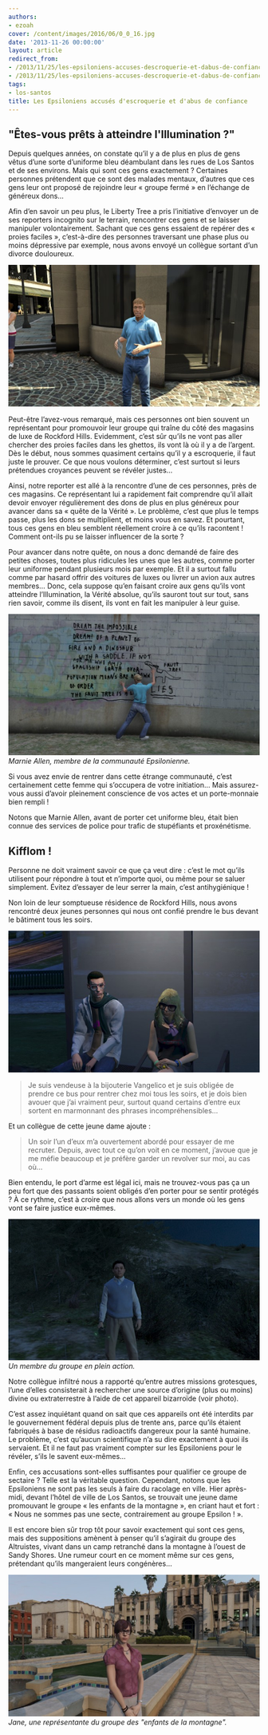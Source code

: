 ```yaml
---
authors:
- ezoah
cover: /content/images/2016/06/0_0_16.jpg
date: '2013-11-26 00:00:00'
layout: article
redirect_from:
- /2013/11/25/les-epsiloniens-accuses-descroquerie-et-dabus-de-confiance
- /2013/11/25/les-epsiloniens-accuses-descroquerie-et-dabus-de-confiance/
tags:
- los-santos
title: Les Epsiloniens accusés d'escroquerie et d'abus de confiance
---
```



## "Êtes-vous prêts à atteindre l'Illumination ?"

Depuis quelques années, on constate qu’il y a de plus en plus de gens vêtus d’une sorte d’uniforme bleu déambulant dans les rues de Los Santos et de ses environs. Mais qui sont ces gens exactement ? Certaines personnes prétendent que ce sont des malades mentaux, d’autres que ces gens leur ont proposé de rejoindre leur « groupe fermé » en l’échange de généreux dons…

Afin d’en savoir un peu plus, le Liberty Tree a pris l’initiative d’envoyer un de ses reporters incognito sur le terrain, rencontrer ces gens et se laisser manipuler volontairement. Sachant que ces gens essaient de repérer des « proies faciles », c’est-à-dire des personnes traversant une phase plus ou moins dépressive par exemple, nous avons envoyé un collègue sortant d’un divorce douloureux.

![](/content/images/2016/06/0_0_17.jpg)

Peut-être l’avez-vous remarqué, mais ces personnes ont bien souvent un représentant pour promouvoir leur groupe qui traîne du côté des magasins de luxe de Rockford Hills. Evidemment, c’est sûr qu’ils ne vont pas aller chercher des proies faciles dans les ghettos, ils vont là où il y a de l’argent. Dès le début, nous sommes quasiment certains qu’il y a escroquerie, il faut juste le prouver. Ce que nous voulons déterminer, c’est surtout si leurs prétendues croyances peuvent se révéler justes…

Ainsi, notre reporter est allé à la rencontre d’une de ces personnes, près de ces magasins. Ce représentant lui a rapidement fait comprendre qu’il allait devoir envoyer régulièrement des dons de plus en plus généreux pour avancer dans sa « quête de la Vérité ». Le problème, c’est que plus le temps passe, plus les dons se multiplient, et moins vous en savez. Et pourtant, tous ces gens en bleu semblent réellement croire à ce qu’ils racontent ! Comment ont-ils pu se laisser influencer de la sorte ?

Pour avancer dans notre quête, on nous a donc demandé de faire des petites choses, toutes plus ridicules les unes que les autres, comme porter leur uniforme pendant plusieurs mois par exemple. Et il a surtout fallu comme par hasard offrir des voitures de luxes ou livrer un avion aux autres membres… Donc, cela suppose qu’en faisant croire aux gens qu’ils vont atteindre l’Illumination, la Vérité absolue, qu’ils sauront tout sur tout, sans rien savoir, comme ils disent, ils vont en fait les manipuler à leur guise.

![Marnie Allen, membre de la communauté Epsilonienne.](/content/images/2016/06/0_0_18.jpg)
_Marnie Allen, membre de la communauté Epsilonienne._

Si vous avez envie de rentrer dans cette étrange communauté, c’est certainement cette femme qui s’occupera de votre initiation… Mais assurez-vous aussi d’avoir pleinement conscience de vos actes et un porte-monnaie bien rempli !

Notons que Marnie Allen, avant de porter cet uniforme bleu, était bien connue des services de police pour trafic de stupéfiants et proxénétisme.

## Kifflom !

Personne ne doit vraiment savoir ce que ça veut dire : c’est le mot qu’ils utilisent pour répondre à tout et n’importe quoi, ou même pour se saluer simplement. Évitez d’essayer de leur serrer la main, c’est antihygiénique !

Non loin de leur somptueuse résidence de Rockford Hills, nous avons rencontré deux jeunes personnes qui nous ont confié prendre le bus devant le bâtiment tous les soirs.

![](/content/images/2016/06/0_0_19.jpg)

> Je suis vendeuse à la bijouterie Vangelico et je suis obligée de prendre ce bus pour rentrer chez moi tous les soirs, et je dois bien avouer que j’ai vraiment peur, surtout quand certains d’entre eux sortent en marmonnant des phrases incompréhensibles…

Et un collègue de cette jeune dame ajoute :

> Un soir l’un d’eux m’a ouvertement abordé pour essayer de me recruter. Depuis, avec tout ce qu’on voit en ce moment, j’avoue que je me méfie beaucoup et je préfère garder un revolver sur moi, au cas où…

Bien entendu, le port d’arme est légal ici, mais ne trouvez-vous pas ça un peu fort que des passants soient obligés d’en porter pour se sentir protégés ? À ce rythme, c’est à croire que nous allons vers un monde où les gens vont se faire justice eux-mêmes.

![Un membre du groupe en plein action.](/content/images/2016/06/0_0_20.jpg)
_Un membre du groupe en plein action._

Notre collègue infiltré nous a rapporté qu’entre autres missions grotesques, l’une d’elles consisterait à rechercher une source d’origine (plus ou moins) divine ou extraterrestre à l’aide de cet appareil bizarroïde (voir photo).

C’est assez inquiétant quand on sait que ces appareils ont été interdits par le gouvernement fédéral depuis plus de trente ans, parce qu’ils étaient fabriqués à base de résidus radioactifs dangereux pour la santé humaine. Le problème, c’est qu’aucun scientifique n’a su dire exactement à quoi ils servaient. Et il ne faut pas vraiment compter sur les Epsiloniens pour le révéler, s’ils le savent eux-mêmes…

Enfin, ces accusations sont-elles suffisantes pour qualifier ce groupe de sectaire ? Telle est la véritable question. Cependant, notons que les Epsiloniens ne sont pas les seuls à faire du racolage en ville. Hier après-midi, devant l’hôtel de ville de Los Santos, se trouvait une jeune dame promouvant le groupe « les enfants de la montagne », en criant haut et fort : « Nous ne sommes pas une secte, contrairement au groupe Epsilon ! ».

Il est encore bien sûr trop tôt pour savoir exactement qui sont ces gens, mais des suppositions amènent à penser qu’il s’agirait du groupe des Altruistes, vivant dans un camp retranché dans la montagne à l’ouest de Sandy Shores. Une rumeur court en ce moment même sur ces gens, prétendant qu’ils mangeraient leurs congénères…

![Jane, une représentante du groupe des "enfants de la montagne".](/content/images/2016/06/0_0_21.jpg)
_Jane, une représentante du groupe des "enfants de la montagne"._
